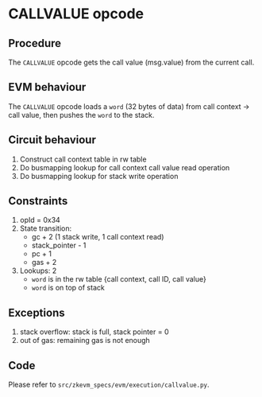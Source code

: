 # CALLVALUE opcode

## Procedure

The `CALLVALUE` opcode gets the call value (msg.value) from the current call.

## EVM behaviour

The `CALLVALUE` opcode loads a `word` (32 bytes of data) from call context ->
call value, then pushes the `word` to the stack.

## Circuit behaviour

1. Construct call context table in rw table
2. Do busmapping lookup for call context call value read operation
3. Do busmapping lookup for stack write operation

## Constraints

1. opId = 0x34
2. State transition:
   - gc + 2 (1 stack write, 1 call context read)
   - stack_pointer - 1
   - pc + 1
   - gas + 2
3. Lookups: 2
   - `word` is in the rw table {call context, call ID, call value}
   - `word` is on top of stack

## Exceptions

1. stack overflow: stack is full, stack pointer = 0
2. out of gas: remaining gas is not enough

## Code

Please refer to `src/zkevm_specs/evm/execution/callvalue.py`.
